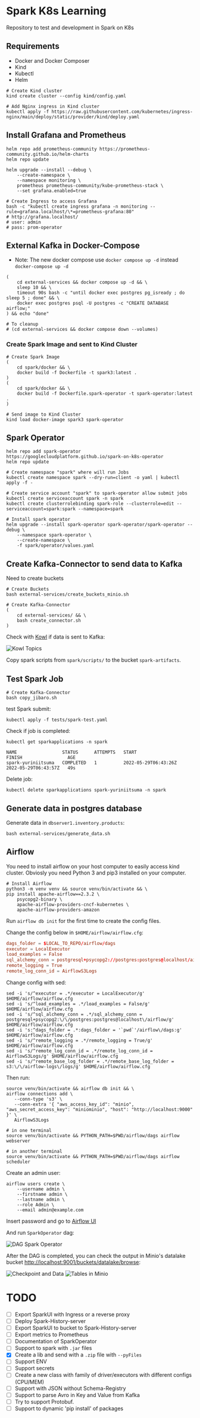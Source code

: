 # Spark K8s Learning

Repository to test and development in Spark on K8s

## Requirements

- Docker and Docker Composer
- Kind
- Kubectl
- Helm

```shell
# Create Kind cluster
kind create cluster --config kind/config.yaml

# Add Nginx ingress in Kind cluster
kubectl apply -f https://raw.githubusercontent.com/kubernetes/ingress-nginx/main/deploy/static/provider/kind/deploy.yaml
```

## Install Grafana and Prometheus

```shell
helm repo add prometheus-community https://prometheus-community.github.io/helm-charts
helm repo update

helm upgrade --install --debug \
    --create-namespace \
    --namespace monitoring \
    prometheus prometheus-community/kube-prometheus-stack \
    --set grafana.enabled=true

# Create Ingress to access Grafana
bash -c "kubectl create ingress grafana -n monitoring --rule=grafana.localhost/\*=prometheus-grafana:80"
# http://grafana.localhost/
# user: admin
# pass: prom-operator
```

## External Kafka in Docker-Compose

- Note: The new docker compose use `docker compose up -d` instead `docker-compose up -d`

```shell
(
    cd external-services && docker compose up -d && \
    sleep 10 && \
    timeout 90s bash -c "until docker exec postgres pg_isready ; do sleep 5 ; done" && \
    docker exec postgres psql -U postgres -c "CREATE DATABASE airflow;"
) && echo "done"

# To cleanup
# (cd external-services && docker compose down --volumes)
```

### Create Spark Image and sent to Kind Cluster

```shell
# Create Spark Image
(
    cd spark/docker && \
    docker build -f Dockerfile -t spark3:latest .
)
(
    cd spark/docker && \
    docker build -f Dockerfile.spark-operator -t spark-operator:latest .
)

# Send image to Kind Cluster
kind load docker-image spark3 spark-operator
```

## Spark Operator

```shell
helm repo add spark-operator https://googlecloudplatform.github.io/spark-on-k8s-operator
helm repo update

# Create namespace "spark" where will run Jobs
kubectl create namespace spark --dry-run=client -o yaml | kubectl apply -f -

# Create service account "spark" to spark-operator allow submit jobs
kubectl create serviceaccount spark -n spark
kubectl create clusterrolebinding spark-role --clusterrole=edit --serviceaccount=spark:spark --namespace=spark

# Install spark operator
helm upgrade --install spark-operator spark-operator/spark-operator --debug \
    --namespace spark-operator \
    --create-namespace \
    -f spark/operator/values.yaml
```

## Create Kafka-Connector to send data to Kafka

Need to create buckets

```shell
# Create Buckets
bash external-services/create_buckets_minio.sh
```

```shell
# Create Kafka-Connector
(
    cd external-services/ && \
    bash create_connector.sh
)
```

Check with [Kowl](http://localhost:10000/topics) if data is sent to Kafka:

![Kowl Topics](docs/img/kowl-topics.png)

Copy spark scripts from `spark/scripts/` to the bucket `spark-artifacts`.

## Test Spark Job

```shell
# Create Kafka-Connector
bash copy_jibaro.sh
```

test Spark submit:

```shell
kubectl apply -f tests/spark-test.yaml
```

Check if job is completed:

```shell
kubectl get sparkapplications -n spark
```

```
NAME                 STATUS      ATTEMPTS   START                  FINISH                 AGE
spark-yuriniitsuma   COMPLETED   1          2022-05-29T06:43:26Z   2022-05-29T06:43:57Z   49s
```

Delete job:

```shell
kubectl delete sparkapplications spark-yuriniitsuma -n spark
```

## Generate data in postgres database

Generate data in `dbserver1.inventory.products`:

```shell
bash external-services/generate_data.sh
```

## Airflow

You need to install airflow on your host computer to easily access kind cluster.
Obviosly you need Python 3 and pip3 installed on your computer.

```shell
# Install Airflow
python3 -m venv venv && source venv/bin/activate && \
pip install apache-airflow==2.3.2 \
    psycopg2-binary \
    apache-airflow-providers-cncf-kubernetes \
    apache-airflow-providers-amazon
```

Run `airflow db init` for the first time to create the config files.

Change the config below in `$HOME/airflow/airflow.cfg`:

```conf
dags_folder = $LOCAL_TO_REPO/airflow/dags
executor = LocalExecutor
load_examples = False
sql_alchemy_conn = postgresql+psycopg2://postgres:postgres@localhost/airflow
remote_logging = True
remote_log_conn_id = AirflowS3Logs
```

Change config with sed:

```shell
sed -i 's/^executor = .*/executor = LocalExecutor/g' $HOME/airflow/airflow.cfg
sed -i 's/^load_examples = .*/load_examples = False/g' $HOME/airflow/airflow.cfg
sed -i 's/^sql_alchemy_conn = .*/sql_alchemy_conn = postgresql+psycopg2:\/\/postgres:postgres@localhost\/airflow/g' $HOME/airflow/airflow.cfg
sed -i 's:^dags_folder = .*:dags_folder = '`pwd`'/airflow\/dags:g' $HOME/airflow/airflow.cfg
sed -i 's/^remote_logging = .*/remote_logging = True/g' $HOME/airflow/airflow.cfg
sed -i 's/^remote_log_conn_id = .*/remote_log_conn_id = AirflowS3Logs/g' $HOME/airflow/airflow.cfg
sed -i 's/^remote_base_log_folder = .*/remote_base_log_folder = s3:\/\/airflow-logs\/logs/g' $HOME/airflow/airflow.cfg
```

Then run:

```shell
source venv/bin/activate && airflow db init && \
airflow connections add \
   --conn-type 's3' \
   --conn-extra '{ "aws_access_key_id": "minio", "aws_secret_access_key": "miniominio", "host": "http://localhost:9000" }' \
   AirflowS3Logs
```

```shell
# in one terminal
source venv/bin/activate && PYTHON_PATH=$PWD/airflow/dags airflow webserver

# in another terminal
source venv/bin/activate && PYTHON_PATH=$PWD/airflow/dags airflow scheduler
```

Create an admin user:

```shell
airflow users create \
    --username admin \
    --firstname admin \
    --lastname admin \
    --role Admin \
    --email admin@example.com
```

Insert password and go to [Airflow UI](http://localhost:8080/)

And run `SparkOperator` dag:

![DAG Spark Operator](docs/img/dag-spark-operator.png)

After the DAG is completed, you can check the output in Minio's datalake bucket [http://localhost:9001/buckets/datalake/browse](http://localhost:9001/buckets/datalake/browse):

![Checkpoint and Data](docs/img/minio-checkpoint-data.png)
![Tables in Minio](docs/img/dataset-in-minio.png)

# TODO

- [ ] Export SparkUI with Ingress or a reverse proxy
- [ ] Deploy Spark-History-server
- [ ] Export SparkUI to bucket to Spark-History-server
- [ ] Export metrics to Prometheus
- [ ] Documentation of SparkOperator
- [ ] Support to spark with `.jar` files
- [x] Create a lib and send with a `.zip` file with `--pyFiles`
- [ ] Support ENV
- [ ] Support secrets
- [ ] Create a new class with family of driver/executors with different configs (CPU/MEM)
- [ ] Support with JSON without Schema-Registry
- [ ] Support to parse Avro in Key and Value from Kafka
- [ ] Try to support Protobuf.
- [ ] Support to dynamic 'pip install' of packages
